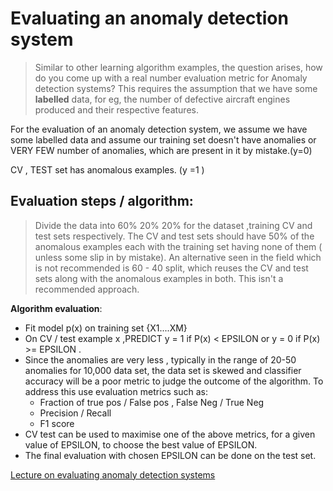 # Evaluating an anomaly detection system

> Similar to other learning algorithm examples, the question arises, how do you come up with a real number evaluation metric for Anomaly detection systems? This requires the assumption that we have some **labelled** data, for eg, the number of defective aircraft engines produced and their respective features.

For the evaluation of an anomaly detection system, we assume we have some labelled data and assume our training set doesn't have anomalies or VERY FEW number of anomalies, which are present in it by mistake.(y=0)

CV , TEST set has anomalous examples. (y =1 )

## Evaluation steps / algorithm:
> Divide the data into 60% 20% 20% for the dataset ,training CV and test sets respectively. The CV and test sets should have 50% of the anomalous examples each with the training set having none of them ( unless some slip in by mistake). An alternative seen in the field which is not recommended is 60 - 40 split, which reuses the CV and test sets along with the anomalous examples in both. This isn't a recommended approach.
  

**Algorithm evaluation**:
* Fit model p(x) on training  set  {X1....XM}
* On CV  / test example x ,PREDICT y = 1 if P(x) < EPSILON or y = 0 if P(x) >= EPSILON . 
* Since the anomalies are very less , typically in the range of 20-50 anomalies for 10,000 data set, the data set is skewed and classifier accuracy will be a poor metric to judge the outcome of the algorithm. To address this use evaluation  metrics such as:
    * Fraction of true pos  / False pos , False Neg / True Neg
    * Precision / Recall
    * F1 score
* CV test can be used to maximise one of the above metrics, for a given value of EPSILON, to choose the best value of EPSILON.
* The final evaluation with chosen EPSILON can be done on the test set.

[Lecture on evaluating anomaly detection systems](https://www.coursera.org/learn/machine-learning/lecture/Mwrni/developing-and-evaluating-an-anomaly-detection-system)